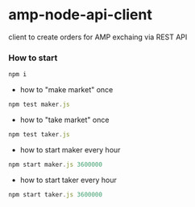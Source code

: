 # amp-node-api-client
client to create orders for AMP exchaing via REST API

### How to start
```javascript
npm i
```

* how to "make market" once
```javascript
npm test maker.js
```

* how to "take market" once
```javascript
npm test taker.js
```

* how to start maker every hour
```javascript
npm start maker.js 3600000
```

* how to start taker every hour
```javascript
npm start taker.js 3600000
```

